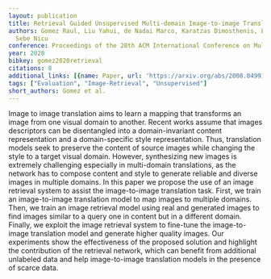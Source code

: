```yaml
---
layout: publication
title: Retrieval Guided Unsupervised Multi-domain Image-to-image Translation
authors: Gomez Raul, Liu Yahui, de Nadai Marco, Karatzas Dimosthenis, Lepri Bruno,
  Sebe Nicu
conference: Proceedings of the 28th ACM International Conference on Multimedia
year: 2020
bibkey: gomez2020retrieval
citations: 8
additional_links: [{name: Paper, url: 'https://arxiv.org/abs/2008.04991'}]
tags: ["Evaluation", "Image-Retrieval", "Unsupervised"]
short_authors: Gomez et al.
---
```

Image to image translation aims to learn a mapping that transforms an image
from one visual domain to another. Recent works assume that images descriptors
can be disentangled into a domain-invariant content representation and a
domain-specific style representation. Thus, translation models seek to preserve
the content of source images while changing the style to a target visual
domain. However, synthesizing new images is extremely challenging especially in
multi-domain translations, as the network has to compose content and style to
generate reliable and diverse images in multiple domains. In this paper we
propose the use of an image retrieval system to assist the image-to-image
translation task. First, we train an image-to-image translation model to map
images to multiple domains. Then, we train an image retrieval model using real
and generated images to find images similar to a query one in content but in a
different domain. Finally, we exploit the image retrieval system to fine-tune
the image-to-image translation model and generate higher quality images. Our
experiments show the effectiveness of the proposed solution and highlight the
contribution of the retrieval network, which can benefit from additional
unlabeled data and help image-to-image translation models in the presence of
scarce data.